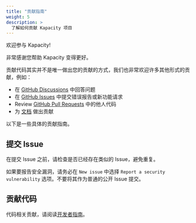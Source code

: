 ```yaml
---
title: "贡献指南"
weight: 5
description: >
  了解如何贡献 Kapacity 项目
---
```


欢迎参与 Kapacity!

非常感谢您帮助 Kapacity 变得更好。

贡献代码其实并不是唯一做出您的贡献的方式，我们也非常欢迎许多其他形式的贡献，例如：

- 在 [GitHub Discussions](https://github.com/traas-stack/kapacity/discussions) 中回答问题
- 在 [GitHub Issues](https://github.com/traas-stack/kapacity/issues) 中提交错误报告或新功能请求
- Review [GitHub Pull Requests](https://github.com/traas-stack/kapacity/pulls) 中的他人代码
- 为 [文档](https://github.com/traas-stack/kapacity-website) 做出贡献

以下是一些具体的贡献指南。

## 提交 Issue

在提交 Issue 之前，请检查是否已经存在类似的 Issue，避免重复。

如果要报告安全漏洞，请务必在 `New issue` 中选择 `Report a security vulnerability` 选项。不要将其作为普通的公开 Issue 提交。

## 贡献代码

代码相关贡献，请阅读[开发者指南](/zh-cn/docs/contribution-guidelines/developer-guide/)。
